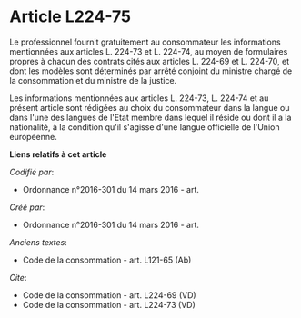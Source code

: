 # Article L224-75

Le professionnel fournit gratuitement au consommateur les informations mentionnées aux articles L. 224-73 et L. 224-74, au
moyen de formulaires propres à chacun des contrats cités aux articles L. 224-69 et L. 224-70, et dont les modèles sont
déterminés par arrêté conjoint du ministre chargé de la consommation et du ministre de la justice. 

Les informations mentionnées aux articles L. 224-73, L. 224-74 et au présent article sont rédigées au choix du consommateur
dans la langue ou dans l'une des langues de l'Etat membre dans lequel il réside ou dont il a la nationalité, à la condition
qu'il s'agisse d'une langue officielle de l'Union européenne.

**Liens relatifs à cet article**

_Codifié par_:

  - Ordonnance n°2016-301 du 14 mars 2016 - art.

_Créé par_:

  - Ordonnance n°2016-301 du 14 mars 2016 - art.

_Anciens textes_:

  - Code de la consommation - art. L121-65 (Ab)

_Cite_:

  - Code de la consommation - art. L224-69 (VD)
  - Code de la consommation - art. L224-73 (VD)
